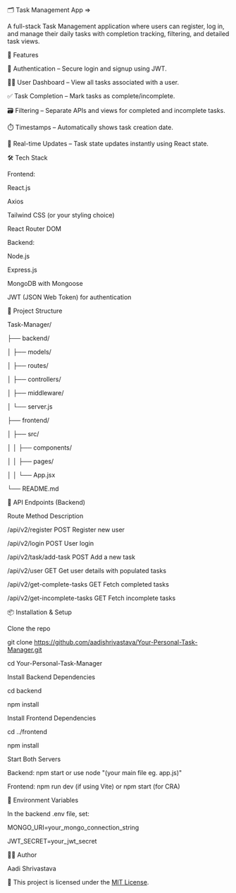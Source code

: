 🗂️ Task Management App =>

A full-stack Task Management application where users can register, log in, and manage their daily tasks with completion tracking, filtering, and detailed task views.


🚀 Features

🔐 Authentication – Secure login and signup using JWT.

🧑‍💻 User Dashboard – View all tasks associated with a user.

✅ Task Completion – Mark tasks as complete/incomplete.

🗃️ Filtering – Separate APIs and views for completed and incomplete tasks.

⏱️ Timestamps – Automatically shows task creation date.

🔄 Real-time Updates – Task state updates instantly using React state.


🛠️ Tech Stack

Frontend:

React.js

Axios

Tailwind CSS (or your styling choice)

React Router DOM


Backend:

Node.js

Express.js

MongoDB with Mongoose

JWT (JSON Web Token) for authentication


📁 Project Structure

Task-Manager/

├── backend/

│   ├── models/

│   ├── routes/

│   ├── controllers/

│   ├── middleware/

│   └── server.js

├── frontend/

│   ├── src/

│   │   ├── components/

│   │   ├── pages/

│   │   └── App.jsx

└── README.md


🧪 API Endpoints (Backend)

Route	Method	Description

/api/v2/register	POST	Register new user

/api/v2/login	POST	User login

/api/v2/task/add-task	POST	Add a new task

/api/v2/user	GET	Get user details with populated tasks

/api/v2/get-complete-tasks	GET	Fetch completed tasks

/api/v2/get-incomplete-tasks	GET	Fetch incomplete tasks


📦 Installation & Setup

Clone the repo

git clone https://github.com/aadishrivastava/Your-Personal-Task-Manager.git

cd Your-Personal-Task-Manager


Install Backend Dependencies

cd backend

npm install

Install Frontend Dependencies

cd ../frontend

npm install

Start Both Servers

Backend:
npm start or use node "(your main file eg. app.js)"

Frontend: 
npm run dev (if using Vite) or npm start (for CRA)


🔑 Environment Variables

In the backend .env file, set:

MONGO_URI=your_mongo_connection_string

JWT_SECRET=your_jwt_secret


👨‍💻 Author

Aadi Shrivastava


📄 This project is licensed under the [MIT License](LICENSE).
